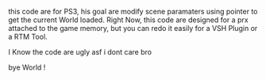 this code are for PS3, his goal are modify scene paramaters using pointer to get the current World loaded.
Right Now, this code are designed for a prx attached to the game memory, but you can redo it easily for a VSH Plugin or a RTM Tool.


I Know the code are ugly asf i dont care bro



bye World !
